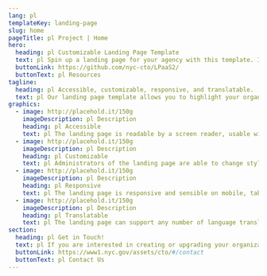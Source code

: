 ```yaml
---
lang: pl
templateKey: landing-page
slug: home
pageTitle: pl Project | Home
hero:
  heading: pl Customizable Landing Page Template 
  text: pl Spin up a landing page for your agency with this template. It includes all of the resources that you need to have a secure, appealing, and sustainable landing page.
  buttonLink: https://github.com/nyc-cto/LPaaS2/
  buttonText: pl Resources
tagline:
  heading: pl Accessible, customizable, responsive, and translatable.
  text: pl Our landing page template allows you to highlight your organization or agency by making it convenient to spin up a landing page of your own. Agencies can edit the template to include useful content and customize it to highlight your work. The landing page template has key accessibility features, including readability by a screen reader, and the content can be translated into different languages. The page is also responsive on mobile, tablet, and desktop platforms.
graphics:
  - image: http://placehold.it/150g
    imageDescription: pl Description
    heading: pl Accessible
    text: pl The landing page is readable by a screen reader, usable with a keyboard, and has been tested for several additional accessibility features.
  - image: http://placehold.it/150g
    imageDescription: pl Description
    heading: pl Customizable
    text: pl Administrators of the landing page are able to change styling and theming features on the page, as well as edit any necessary content. 
  - image: http://placehold.it/150g
    imageDescription: pl Description
    heading: pl Responsive
    text: pl The landing page is responsive and sensible on mobile, tablet, and desktop platforms. 
  - image: http://placehold.it/150g
    imageDescription: pl Description
    heading: pl Translatable
    text: pl The landing page can support any number of language translations, including right-to-left languages. 
section:
  heading: pl Get in Touch!
  text: pl If you are interested in creating or upgrading your organization’s landing page, this landing page template is a great start. For information on how to get started, feel free to contact us.
  buttonLink: https://www1.nyc.gov/assets/cto/#/contact
  buttonText: pl Contact Us
---
```

